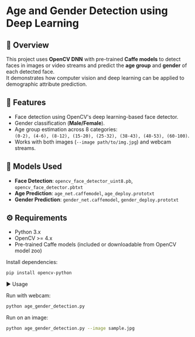 # Age and Gender Detection using Deep Learning

## 📌 Overview
This project uses **OpenCV DNN** with pre-trained **Caffe models** to detect faces in images or video streams and predict the **age group** and **gender** of each detected face.  
It demonstrates how computer vision and deep learning can be applied to demographic attribute prediction.

## 🚀 Features
- Face detection using OpenCV's deep learning-based face detector.
- Gender classification (**Male/Female**).
- Age group estimation across 8 categories:  
  `(0-2), (4-6), (8-12), (15-20), (25-32), (38-43), (48-53), (60-100)`.
- Works with both images (`--image path/to/img.jpg`) and webcam streams.

## 📂 Models Used
- **Face Detection**: `opencv_face_detector_uint8.pb`, `opencv_face_detector.pbtxt`
- **Age Prediction**: `age_net.caffemodel`, `age_deploy.prototxt`
- **Gender Prediction**: `gender_net.caffemodel`, `gender_deploy.prototxt`

## ⚙️ Requirements
- Python 3.x  
- OpenCV >= 4.x  
- Pre-trained Caffe models (included or downloadable from OpenCV model zoo)

Install dependencies:
```bash
pip install opencv-python
```

▶️ Usage

Run with webcam:

```bash
python age_gender_detection.py
```

Run on an image:

```bash
python age_gender_detection.py --image sample.jpg
```